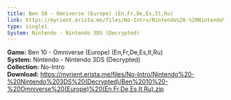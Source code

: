 ```yaml
---
title: Ben 10 - Omniverse (Europe) (En,Fr,De,Es,It,Ru)
link: https://myrient.erista.me/files/No-Intro/Nintendo%20-%20Nintendo%203DS%20(Decrypted)/Ben%2010%20-%20Omniverse%20(Europe)%20(En,Fr,De,Es,It,Ru).zip
type: single1
System: Nintendo - Nintendo 3DS (Decrypted)
---
```

<b>Game:</b> Ben 10 - Omniverse (Europe) (En,Fr,De,Es,It,Ru)<br>
<b>System:</b> Nintendo - Nintendo 3DS (Decrypted)<br>
<b>Collection:</b> No-Intro<br>
<b>Download:</b> https://myrient.erista.me/files/No-Intro/Nintendo%20-%20Nintendo%203DS%20(Decrypted)/Ben%2010%20-%20Omniverse%20(Europe)%20(En,Fr,De,Es,It,Ru).zip